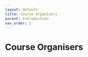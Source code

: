 ```yaml
---
layout: default
title: Course Organisers
parent: Introduction
nav_order: 2
---
```


# Course Organisers
